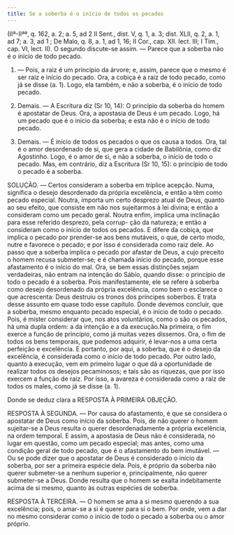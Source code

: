 ```yaml
---
title: Se a soberba é o início de todos os pecados
---
```


(IIª-IIªª, q. 162, a. 2; a. 5, ad 2 II Sent., dist. V, q. 1, a. 3; dist. XLII, q. 2, a. 1, ad 7; a. 3, ad 1 ; De Malo, q. 8, a. 1, ad 1, 16; II Cor., cap. XII. lect. III; I Tim., cap. VI, lect. II).
  O segundo discute-se assim. — Parece que a soberba não é o início de todo pecado.  

1. — Pois, a raiz é um princípio da árvore; e, assim, parece que o mesmo é ser raiz e início do pecado. Ora, a cobiça é a raiz de todo pecado, como já se disse (a. 1). Logo, ela também, e não a soberba, é o início de todo pecado.  

2. Demais. — A Escritura diz (Sr 10, 14): O princípio da soberba do homem é apostatar de Deus. Ora, a apostasia de Deus é um pecado. Logo, há um pecado que é o início da soberba; e esta não é o início de todo pecado.  

3. Demais. — É início de todos os pecados o que os causa a todos. Ora, tal é o amor desordenado de si, que gera a cidade de Babilônia, como diz Agostinho. Logo, é o amor de si, e não a soberba, o início de todo o pecado.  Mas, em contrário, diz a Escritura (Sr 10, 15): o princípio de todo o pecado é a soberba.  

SOLUÇÃO. — Certos consideram a soberba em tríplice acepção. Numa, significa o desejo desordenado da própria excelência, e então a têm como pecado especial. Noutra, importa um certo desprezo atual de Deus, quanto ao seu efeito, que consiste em não nos sujeitarmos à lei divina; e então a consideram como um pecado geral. Noutra enfim, implica uma inclinação para esse referido desprezo, pela corrup- ção da natureza; e então a consideram como o início de todos os pecados. E difere da cobiça, que implica o pecado por prender-se aos bens mutáveis, o que, de certo modo, nutre e favorece o pecado; e por isso é considerada como raiz dele. Ao passo que a soberba implica o pecado por afastar de Deus, a cujo preceito o homem recusa submeter-se; e é chamada início do pecado, porque esse afastamento é o início do mal.  Ora, se bem essas distinções sejam verdadeiras, não entram na intenção do Sábio, quando disse: o princípio de todo o pecado é a soberba. Pois manifestamente, ele se refere à soberba como desejo desordenado da própria excelência, como bem o esclarece o que acrescenta: Deus destruiu os tronos dos príncipes soberbos. E trata desse assunto em quase todo esse capítulo. Donde devemos concluir, que a soberba, mesmo enquanto pecado especial, é o início de todo o pecado. Pois, é mister considerar que, nos atos voluntários, como o são os pecados, há uma dupla ordem: a da intenção e a da execução.Na primeira, o fim exerce a função de princípio, como já muitas vezes dissemos. Ora, o fim de todos os bens temporais, que podemos adquirir, é levar-nos a uma certa perfeição e excelência. E portanto, por aqui, a soberba, que é o desejo da excelência, é considerada como o início de todo pecado. Por outro lado, quanto à execução, vem em primeiro lugar o que dá a oportunidade de realizar todos os desejos pecaminosos; e tais são as riquezas, que por isso exercem a função de raiz. Por isso, a avareza é considerada como a raiz de todos os males, como já se disse (a. 1).
  

Donde se deduz clara a RESPOSTA À PRIMEIRA OBJEÇÃO.  

RESPOSTA À SEGUNDA. — Por causa do afastamento, é que se considera o apostatar de Deus como início da soberba. Pois, de não querer o homem sujeitar-se a Deus resulta o querer desordenadamente a própria excelência, na ordem temporal. E assim, a apostasia de Deus não é considerada, no lugar em questão, como um pecado especial; mas antes, como uma condição geral de todo pecado, que é o afastamento do bem imutável. — Ou se pode dizer que o apostatar de Deus é considerado o início da soberba, por ser a primeira espécie dela. Pois, é próprio da soberba não querer submeter-se a nenhum superior e, principalmente, não querer submeter-se a Deus. Donde resulta que o homem se exalta indebitamente acima de si mesmo, quanto às outras espécies de soberba.  

RESPOSTA À TERCEIRA. — O homem se ama a si mesmo querendo a sua excelência; pois, o amar-se a si é querer para si o bem. Por onde, vem a dar no mesmo considerar como o início de todo o pecado a soberba ou o amor próprio.
